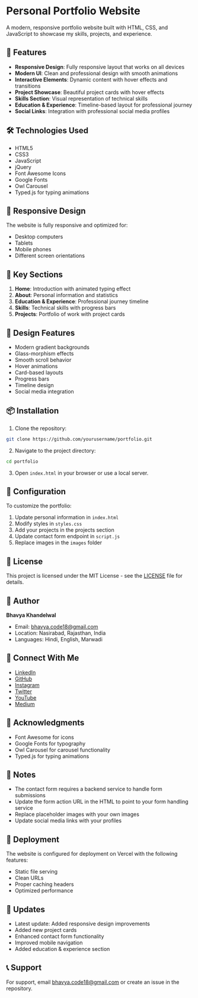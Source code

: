 # Personal Portfolio Website

A modern, responsive portfolio website built with HTML, CSS, and JavaScript to showcase my skills, projects, and experience.

## 🌟 Features

- **Responsive Design**: Fully responsive layout that works on all devices
- **Modern UI**: Clean and professional design with smooth animations
- **Interactive Elements**: Dynamic content with hover effects and transitions
- **Project Showcase**: Beautiful project cards with hover effects
- **Skills Section**: Visual representation of technical skills
- **Education & Experience**: Timeline-based layout for professional journey
- **Social Links**: Integration with professional social media profiles

## 🛠️ Technologies Used

- HTML5
- CSS3
- JavaScript
- jQuery
- Font Awesome Icons
- Google Fonts
- Owl Carousel
- Typed.js for typing animations

## 📱 Responsive Design

The website is fully responsive and optimized for:
- Desktop computers
- Tablets
- Mobile phones
- Different screen orientations

## 🚀 Key Sections

1. **Home**: Introduction with animated typing effect
2. **About**: Personal information and statistics
3. **Education & Experience**: Professional journey timeline
4. **Skills**: Technical skills with progress bars
5. **Projects**: Portfolio of work with project cards

## 🎨 Design Features

- Modern gradient backgrounds
- Glass-morphism effects
- Smooth scroll behavior
- Hover animations
- Card-based layouts
- Progress bars
- Timeline design
- Social media integration

## 📦 Installation

1. Clone the repository:
```bash
git clone https://github.com/yourusername/portfolio.git
```

2. Navigate to the project directory:
```bash
cd portfolio
```

3. Open `index.html` in your browser or use a local server.

## 🔧 Configuration

To customize the portfolio:

1. Update personal information in `index.html`
2. Modify styles in `styles.css`
3. Add your projects in the projects section
4. Update contact form endpoint in `script.js`
5. Replace images in the `images` folder

## 📄 License

This project is licensed under the MIT License - see the [LICENSE](LICENSE) file for details.

## 👤 Author

**Bhavya Khandelwal**
- Email: bhavya.code18@gmail.com
- Location: Nasirabad, Rajasthan, India
- Languages: Hindi, English, Marwadi

## 🔗 Connect With Me

- [LinkedIn](https://www.linkedin.com/in/bhavya-khandelwal-018/)
- [GitHub](https://github.com/bhavyakhandelwal018)
- [Instagram](https://www.instagram.com/bhavya.khandelwal018/)
- [Twitter](https://twitter.com/bhavyakhandelw1)
- [YouTube](https://www.youtube.com/@bhavyakhandelwal018)
- [Medium](https://medium.com/@bhavyakhandelwal018)

## 🙏 Acknowledgments

- Font Awesome for icons
- Google Fonts for typography
- Owl Carousel for carousel functionality
- Typed.js for typing animations

## 📝 Notes

- The contact form requires a backend service to handle form submissions
- Update the form action URL in the HTML to point to your form handling service
- Replace placeholder images with your own images
- Update social media links with your profiles

## 🚀 Deployment

The website is configured for deployment on Vercel with the following features:
- Static file serving
- Clean URLs
- Proper caching headers
- Optimized performance

## 🔄 Updates

- Latest update: Added responsive design improvements
- Added new project cards
- Enhanced contact form functionality
- Improved mobile navigation
- Added education & experience section

## 📞 Support

For support, email bhavya.code18@gmail.com or create an issue in the repository.
